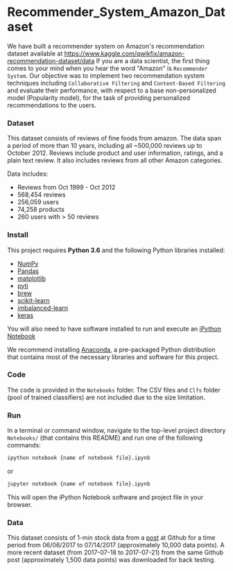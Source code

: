 # Recommender_System_Amazon_Dataset

We have built a recommender system on Amazon's recommendation dataset available at https://www.kaggle.com/qwikfix/amazon-recommendation-dataset/data
If you are a data scientist, the first thing comes to your mind when you hear the word "Amazon" is `Recommender System`. Our objective was to implement two recommendation system techniques including `Collaborative Filtering` and `Content-Based Filtering` and evaluate their performance, with respect to a base non-personalized model (Popularity model), for the task of providing personalized recommendations to the users.

### Dataset

This dataset consists of reviews of fine foods from amazon. The data span a period of more than 10 years, including all ~500,000 reviews up to October 2012. Reviews include product and user information, ratings, and a plain text review. It also includes reviews from all other Amazon categories.

Data includes:
- Reviews from Oct 1999 - Oct 2012
- 568,454 reviews
- 256,059 users
- 74,258 products
- 260 users with > 50 reviews

### Install

This project requires **Python 3.6** and the following Python libraries installed:

- [NumPy](http://www.numpy.org/)
- [Pandas](http://pandas.pydata.org)
- [matplotlib](http://matplotlib.org/)
- [pyti](https://github.com/kylejusticemagnuson/pyti)
- [brew](http://brew.readthedocs.io/en/latest/)
- [scikit-learn](http://scikit-learn.org/stable/)
- [imbalanced-learn](http://contrib.scikit-learn.org/imbalanced-learn/stable/)
- [keras](https://keras.io)

You will also need to have software installed to run and execute an [iPython Notebook](http://ipython.org/notebook.html)

We recommend installing [Anaconda](https://www.continuum.io/downloads), a pre-packaged Python distribution that contains most of the necessary libraries and software for this project. 

### Code

The code is provided in the `Notebooks` folder. The CSV files and `Clfs` folder (pool of trained classifiers) are not included due to the size limitation. 

### Run

In a terminal or command window, navigate to the top-level project directory `Notebooks/` (that contains this README) and run one of the following commands:

```bash
ipython notebook {name of notebook file}.ipynb
```  
or
```bash
jupyter notebook {name of notebook file}.ipynb
```

This will open the iPython Notebook software and project file in your browser.

### Data

This dataset consists of 1-min stock data from a [post](https://github.com/Finance-And-ML/US-Stock-Intraday-Dataset) at Github for a time period from 06/06/2017 to 07/14/2017 (approximately 10,000 data points). A more recent dataset (from 2017-07-18 to 2017-07-21) from the same Github post (approximately 1,500 data points) was downloaded for back testing.


